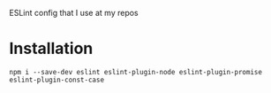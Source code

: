 ESLint config that I use at my repos

# Installation

```(bash)
npm i --save-dev eslint eslint-plugin-node eslint-plugin-promise eslint-plugin-const-case
```